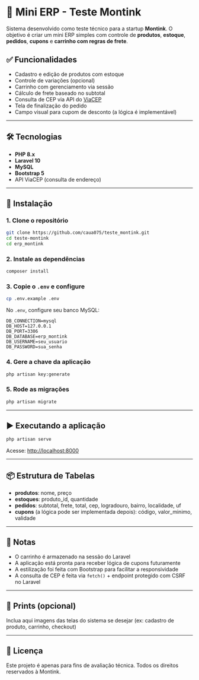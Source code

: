 # 🧾 Mini ERP - Teste Montink

Sistema desenvolvido como teste técnico para a startup **Montink**. O objetivo é criar um mini ERP simples com controle de **produtos**, **estoque**, **pedidos**, **cupons** e **carrinho com regras de frete**.

## ✅ Funcionalidades

- Cadastro e edição de produtos com estoque
- Controle de variações (opcional)
- Carrinho com gerenciamento via sessão
- Cálculo de frete baseado no subtotal
- Consulta de CEP via API do [ViaCEP](https://viacep.com.br)
- Tela de finalização do pedido
- Campo visual para cupom de desconto (a lógica é implementável)

---

## 🛠️ Tecnologias

- **PHP 8.x**
- **Laravel 10**
- **MySQL**
- **Bootstrap 5**
- API ViaCEP (consulta de endereço)

---

## 🚀 Instalação 

### 1. Clone o repositório

```bash
git clone https://github.com/caua075/teste_montink.git
cd teste-montink
cd erp_montink
```

### 2. Instale as dependências

```bash
composer install
```

### 3. Copie o `.env` e configure

```bash
cp .env.example .env
```

No `.env`, configure seu banco MySQL:

```
DB_CONNECTION=mysql
DB_HOST=127.0.0.1
DB_PORT=3306
DB_DATABASE=erp_montink
DB_USERNAME=seu_usuario
DB_PASSWORD=sua_senha
```

### 4. Gere a chave da aplicação

```bash
php artisan key:generate
```

### 5. Rode as migrações

```bash
php artisan migrate
```

---

## ▶️ Executando a aplicação

```bash
php artisan serve
```

Acesse: [http://localhost:8000](http://localhost:8000)

---

## 📦 Estrutura de Tabelas

- **produtos**: nome, preço
- **estoques**: produto_id, quantidade
- **pedidos**: subtotal, frete, total, cep, logradouro, bairro, localidade, uf
- **cupons** (a lógica pode ser implementada depois): código, valor_minimo, validade

---

## 📝 Notas

- O carrinho é armazenado na sessão do Laravel
- A aplicação está pronta para receber lógica de cupons futuramente
- A estilização foi feita com Bootstrap para facilitar a responsividade
- A consulta de CEP é feita via `fetch()` + endpoint protegido com CSRF no Laravel

---

## 📸 Prints (opcional)

Inclua aqui imagens das telas do sistema se desejar (ex: cadastro de produto, carrinho, checkout)

---

## 📄 Licença

Este projeto é apenas para fins de avaliação técnica. Todos os direitos reservados à Montink.
